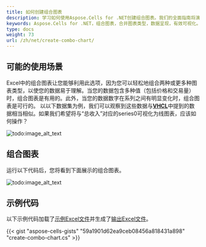 ```yaml
---
title: 如何创建组合图表
description: 学习如何使用Aspose.Cells for .NET创建组合图表。我们的全面指南将演示如何将不同的图表类型合并成一个组合图表，以更有效地展示数据。
keywords: Aspose.Cells for .NET，组合图表，合并图表类型，数据呈现，有效可视化。
type: docs
weight: 73
url: /zh/net/create-combo-chart/
---
```


## **可能的使用场景**
Excel中的组合图表让您能够利用此选项，因为您可以轻松地组合两种或更多种图表类型，以使您的数据易于理解。当您的数据包含多种值（包括价格和交易量）时，组合图表是有用的。此外，当您的数据数字在系列之间有明显变化时，组合图表是可行的。
以以下数据集为例，我们可以观察到这些数据与[**VHCL**](https://docs.aspose.com/cells/net/create-volume-high-low-close-stock-chart/)中提到的数据相当相似。如果我们希望将与“总收入”对应的series0可视化为线图表，应该如何操作？

![todo:image_alt_text](sample.png)
## **组合图表**
运行以下代码后，您将看到下面展示的组合图表。

![todo:image_alt_text](result.png)
## **示例代码**
以下示例代码加载了[示例Excel文件](combo.xlsx)并生成了[输出Excel文件](out.xlsx)。

{{< gist "aspose-cells-gists" "59a1901d62ea9ceb08456a818431a898" "create-combo-chart.cs" >}}

